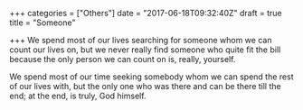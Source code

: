+++
categories = ["Others"]
date = "2017-06-18T09:32:40Z"
draft = true
title = "Someone"

+++
We spend most of our lives searching for someone whom we can count our lives on, but we never really find someone who quite fit the bill because the only person we can count on is, really, yourself.

We spend most of our time seeking somebody whom we can spend the rest of our lives with, but the only one who was there and can be there till the end; at the end, is truly, God himself.